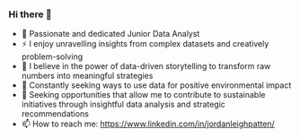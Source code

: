 ### Hi there 👋

- 🔭 Passionate and dedicated Junior Data Analyst
- ⚡ I enjoy unravelling insights from complex datasets and creatively problem-solving
- 💬 I believe in the power of data-driven storytelling to transform raw numbers into meaningful strategies
- 🌱 Constantly seeking ways to use data for positive environmental impact
- 🌱 Seeking opportunities that allow me to contribute to sustainable initiatives through insightful data analysis and strategic recommendations
- 📫 How to reach me: https://www.linkedin.com/in/jordanleighpatten/
